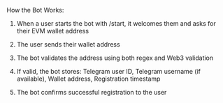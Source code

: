 How the Bot Works:

1. When a user starts the bot with /start, it welcomes them and asks for their EVM wallet address
2. The user sends their wallet address
3. The bot validates the address using both regex and Web3 validation
4. If valid, the bot stores:
  Telegram user ID,
  Telegram username (if available),
  Wallet address,
  Registration timestamp

5. The bot confirms successful registration to the user
